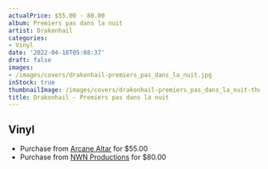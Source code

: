 ```yaml
---
actualPrice: $55.00 - 80.00
album: Premiers pas dans la nuit
artist: Drakonhail
categories:
- Vinyl
date: '2022-04-18T05:08:37'
draft: false
images:
- /images/covers/drakonhail-premiers_pas_dans_la_nuit.jpg
inStock: true
thumbnailImage: /images/covers/drakonhail-premiers_pas_dans_la_nuit-thumb.jpg
title: Drakonhail - Premiers pas dans la nuit
---
```


## Vinyl
* Purchase from [Arcane Altar](https://arcanealtar.bigcartel.com/product/drakonhail-premiers-pas-dans-la-nuit-3xlp) for $55.00
* Purchase from [NWN Productions](http://shop.nwnprod.com/index.php?route=product/product&path=75&product_id=22669&sort=pd.name&order=ASC) for $80.00
